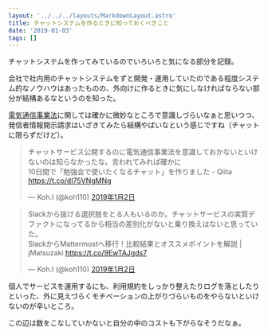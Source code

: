```yaml
---
layout: '../../../layouts/MarkdownLayout.astro'
title: チャットシステムを作るときに知っておくべきこと
date: '2019-01-03'
tags: []
---
```


チャットシステムを作ってみているのでいろいろと気になる部分を記録。

会社で社内用のチャットシステムをずと開発・運用していたのである程度システム的なノウハウはあったものの、外向けに作るときに気にしなければならない部分が結構あるなというのを知った。

<a href="http://www.soumu.go.jp/main_content/000477428.pdf" target="_blank">電気通信事業法</a>に関しては確かに微妙なところで意識しづらいなぁと思いつつ、発信者情報開示請求はいざきてみたら結構やばいなという感じですね（チャットに限らずだけど）。

<blockquote class="twitter-tweet" data-lang="ja"><p lang="ja" dir="ltr">チャットサービス公開するのに電気通信事業法を意識しておかないといけないのは知らなかったな。言われてみれば確かに<br>10日間で「勉強会で使いたくなるチャット」を作りました - Qiita <a href="https://t.co/dI75VNgMNg">https://t.co/dI75VNgMNg</a></p>&mdash; Koh.I (@koh110) <a href="https://twitter.com/koh110/status/1080453104326197249?ref_src=twsrc%5Etfw">2019年1月2日</a></blockquote>

<blockquote class="twitter-tweet" data-lang="ja"><p lang="ja" dir="ltr">Slackから抜ける選択肢をとる人もいるのか。チャットサービスの実質デファクトになってるから相当の差別化がないと乗り換えはないと思っていた。<br>SlackからMattermostへ移行！比較結果とオススメポイントを解説 | jMatsuzaki <a href="https://t.co/9EwTAJgds7">https://t.co/9EwTAJgds7</a></p>&mdash; Koh.I (@koh110) <a href="https://twitter.com/koh110/status/1080472622503157761?ref_src=twsrc%5Etfw">2019年1月2日</a></blockquote>

個人でサービスを運用するにも、利用規約をしっかり整えたりログを落としたりといった、外に見えづらくモチベーションの上がりづらいものをやらないといけないのが辛いところ。

この辺は数をこなしていかないと自分の中のコストも下がらなそうだなぁ。
